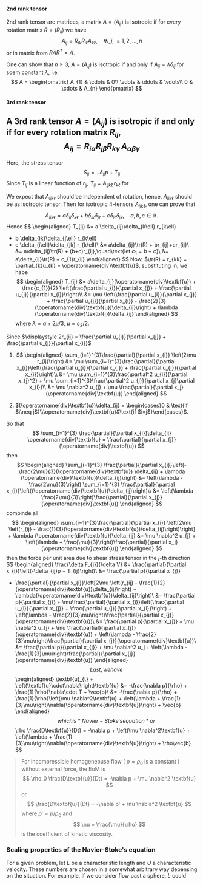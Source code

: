 #### 2nd rank tensor

2nd rank tensor are matrices, a matrix $A = (A_{ij})$ is isotropic if for every rotation matrix $R = (R_{ij})$ we have
$$
A_{ij} = R_{ik}R_{i\ell}A_{k\ell},\quad \forall i,j,=1,2,\ldots,n
$$
or in matrix from $RAR^{T} = A$. 

One can show that $n\geq 3$, $A=(A_{ij})$ is isotropic if and only if $A_{ij} = \lambda \delta_{ij}$  for soem constant $\lambda$, i.e.
$$
A = \begin{pmatrix}
A_{1} & \cdots & 0\\
\vdots & \ddots & \vdots\\
0 & \cdots & A_{n}
\end{pmatrix}
$$

#### 3rd rank tensor

A 3rd rank tensor $A = (A_{ij})$ is isotropic if and only if for every rotation matrix $R_{ij}$, 
$$
A_{ij} = R_{i\alpha}R_{j\beta}R_{k\gamma}\,A_{\alpha\beta\gamma}
$$
---

Here, the stress tensor 
$$
S_{ij} = -\delta_{ij}p + T_{ij}
$$
Since $T_{ij}$ is a linear function of $r_{ij}$, $T_{ij} = A_{ijk\ell}\,r_{k\ell}$ for 

We expect that $A_{ijk\ell}$ should be independent of rotation, hence, $A_{ijk\ell}$ should be as isotropic tensor. Then for isotropic $4$-tensors $A_{ijk\ell}$, one can prove that 
$$
A_{ijk\ell} = a \delta_{ij}\delta_{k\ell}+ b \delta_{ik}\delta_{j\ell}+ c \delta_{i\ell}\delta_{jk},\quad a,b,c\in\mathbb{R}.
$$
Hence 
$$
\begin{aligned}
T_{ij} 
&= a \delta_{ij}\delta_{k\ell} r_{k\ell} 
+ b \delta_{ik}\delta_{j\ell} r_{k\ell}
+ c \delta_{i\ell}\delta_{jk} r_{k\ell}\\
&= a\delta_{ij}\tr(R) + br_{ij}+cr_{ij}\\
&= a\delta_{ij}\tr(R) + (b+c)r_{ij},\quad\text{let $c_{1} = b+c$}\\
&= a\delta_{ij}\tr(R) + c_{1}r_{ij}
\end{aligned}
$$
Now, $\tr(R) = r_{kk} = \partial_{k}u_{k} = \operatorname{div}\textbf{u}$, substituting in, we habe
$$
\begin{aligned}
T_{ij} &= a\delta_{ij}(\operatorname{div}\textbf{u}) + \frac{c_{1}}{2}
\left(\frac{\partial u_{i}}{\partial x_{j}} + \frac{\partial u_{j}}{\partial x_{i}}\right)\\
&= \mu \left(\frac{\partial u_{i}}{\partial x_{j}} + \frac{\partial u_{j}}{\partial x_{i}} - \frac{2}{3}(\operatorname{div}\textbf{u})\delta_{ij}\right) + \lambda (\operatorname{div}\textbf{i})\delta_{ij}
\end{aligned}
$$
where $\lambda = a + 2\mu/3$, $\mu = c_2/2$.

Since $\displaystyle 2r_{ij} = \frac{\partial u_{i}}{\partial x_{j}} + \frac{\partial u_{j}}{\partial x_{i}}$​

1. $$
    \begin{aligned}
    \sum_{i=1}^{3}\frac{\partial}{\partial x_{i}} \left(2\mu r_{ij}\right)
    &= \mu \sum_{i=1}^{3}\frac{\partial}{\partial x_{i}}\left(\frac{\partial u_{i}}{\partial x_{j}} + \frac{\partial u_{j}}{\partial x_{i}}\right)\\
    &= \mu \sum_{i=1}^{3}\frac{\partial^2 u_{i}}{\partial x_{j}^2} + \mu \sum_{i=1}^{3}\frac{\partial^2 u_{j}}{\partial x_{j}\partial x_{i}}\\
    &= \mu \nabla^2 u_{j} + \mu \frac{\partial}{\partial x_j}(\operatorname{div}\textbf{u})
    \end{aligned}
    $$

2. $(\operatorname{div}\textbf{u})\delta_{ij} = \begin{cases}0 & \text{if $i\neq j$}\\\operatorname{div}\textbf{u}&\text{if $i=j$}\end{cases}$.

So that 
$$
\sum_{i=1}^{3} \frac{\partial}{\partial x_{i}}\delta_{ij} \operatorname{div}\textbf{u} =  \frac{\partial}{\partial x_{j}}(\operatorname{div}\textbf{u})
$$
then
$$
\begin{aligned}
\sum_{i=1}^{3} \frac{\partial}{\partial x_{i}}\left(-\frac{2\mu}{3}(\operatorname{div}\textbf{u}) \delta_{ij} + \lambda (\operatorname{div}\textbf{u})\delta_{ij}\right)
&= \left(\lambda - \frac{2\mu}{3}\right) \sum_{i=1}^{3} \frac{\partial}{\partial x_{i}}\left((\operatorname{div}\textbf{u})\delta_{ij}\right)\\
&= \left(\lambda - \frac{2\mu}{3}\right)\frac{\partial}{\partial x_{j}}(\operatorname{div}\textbf{u})
\end{aligned}
$$
combinde all 
$$
\begin{aligned}
\sum_{i=1}^{3}\frac{\partial}{\partial x_{i}} \left[2\mu \left(r_{ij} - \frac{1}{3}(\operatorname{div}\textbf{u})\delta_{ij}\right)\right] + \lambda (\operatorname{div}\textbf{u})\delta_{ij}
&= \mu \nabla^2 u_{j} + \left(\lambda + \frac{\mu}{3}\right)\frac{\partial}{\partial x_j}(\operatorname{div}\textbf{u})
\end{aligned}
$$
then the force per unit area due to shear stress tensor in the $j$-th direction
$$
\begin{aligned}
\frac{\delta F_{j}}{\delta V}
&= \frac{\partial}{\partial x_{i}}\left(-\delta_{ij}p + T_{ij}\right)\\
&= \frac{\partial p}{\partial x_{j}} 
+ \frac{\partial}{\partial x_{i}}\left[2\mu \left(r_{ij} - \frac{1}{2}(\operatorname{div}\textbf{u})\delta_{ij}\right) + \lambda(\operatorname{div}\textbf{u})\delta_{ij}\right]\\
&= \frac{\partial p}{\partial x_{j}} + \mu\frac{\partial}{\partial x_{i}}\left(\frac{\partial u_{i}}{\partial x_{j}} + \frac{\partial u_{j}}{\partial x_{i}}\right) + \left(\lambda - \frac{2}{3}\mu\right)\frac{\partial}{\partial x_{j}}(\operatorname{div}\textbf{u})\\
&= \frac{\partial p}{\partial x_{j}} + \mu \nabla^2 u_{j} + \mu \frac{\partial}{\partial x_{j}}(\operatorname{div}\textbf{u}) + \left(\lambda - \frac{2}{3}\mu\right)\frac{\partial}{\partial x_{j}}(\operatorname{div}\textbf{u})\\
&= \frac{\partial p}{\partial x_{j}} + \mu \nabla^2 u_j + \left(\lambda - \frac{1}{3}\mu\right)\frac{\partial}{\partial x_{j}}(\operatorname{div}\textbf{u})
\end{aligned}
$$
Last, we have
$$
\begin{aligned}
\textbf{u}_{t} + \left(\textbf{u}\cdot\nabla\right)\textbf{u} 
&= -\frac{\nabla p}{\rho} + \frac{1}{\rho}\nabla\cdot T + \vec{b}\\
&= -\frac{\nabla p}{\rho} + \frac{1}{\rho}\left(\mu \nabla^2\textbf{u} + \left(\lambda + \frac{1}{3}\mu\right)\nabla(\operatorname{div}\textbf{u})\right) + \vec{b}
\end{aligned}
$$
which is *Navier-Stoke's equation* or 
$$
\rho \frac{D\textbf{u}}{Dt} 
= -\nabla p + \left(\mu \nabla^2\textbf{u} + \left(\lambda + \frac{1}{3}\mu\right)\nabla(\operatorname{div}\textbf{u})\right) + \rho\vec{b}
$$

> For incompressible homogeneouse flow ( $\rho = \rho_0$ is a constant ) without external force, the EoM is
> $$
> \rho_0 \frac{D\textbf{u}}{Dt} = -\nabla p + \mu \nabla^2 \textbf{u}
> $$
> or 
> $$
> \frac{D\textbf{u}}{Dt} = -\nabla p' + \nu \nabla^2 \textbf{u}
> $$
> where $p' = p/\rho_0$ and
> $$
> \nu = \frac{\mu}{\rho}
> $$
> is the coefficient of kinetic viscosity.



### Scaling properties of the Navier-Stoke's equation

For a given problem, let $L$ be a characteristic length and $U$ a characteristic velocity. These numbers are chosen in a somewhat arbitrary way depensing on the situation. For example, if we consider flow past a sphere, $L$ could



